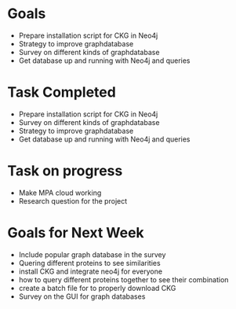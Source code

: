 # Goals
* Prepare installation script for CKG in Neo4j
* Strategy to improve graphdatabase
* Survey on different kinds of graphdatabase
* Get database up and running with Neo4j and queries

# Task Completed
* Prepare installation script for CKG in Neo4j
* Survey on different kinds of graphdatabase
* Strategy to improve graphdatabase
* Get database up and running with Neo4j and queries

# Task on progress
* Make MPA cloud working
* Research question for the project


# Goals for Next Week
* Include popular graph database in the survey
* Quering different proteins to see similarities
* install CKG and integrate neo4j  for everyone 
* how to query different proteins together to see their combination
* create a batch file for to properly download CKG
* Survey on the GUI for graph databases
